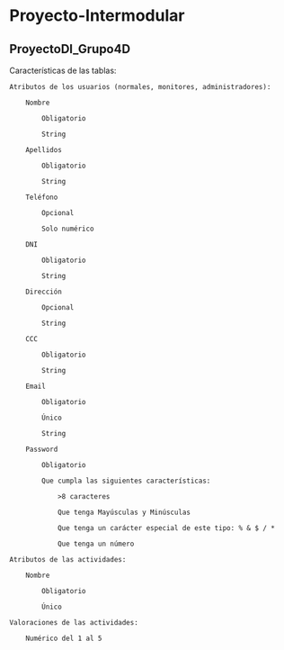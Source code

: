# Proyecto-Intermodular

## ProyectoDI_Grupo4D

Características de las tablas:

    Atributos de los usuarios (normales, monitores, administradores):

        Nombre 

            Obligatorio

            String

        Apellidos

            Obligatorio

            String

        Teléfono

            Opcional

            Solo numérico

        DNI

            Obligatorio

            String

        Dirección

            Opcional

            String

        CCC

            Obligatorio

            String

        Email

            Obligatorio

            Único

            String

        Password

            Obligatorio

            Que cumpla las siguientes características:

                >8 caracteres

                Que tenga Mayúsculas y Minúsculas

                Que tenga un carácter especial de este tipo: % & $ / *

                Que tenga un número

    Atributos de las actividades:

        Nombre

            Obligatorio

            Único

    Valoraciones de las actividades:

        Numérico del 1 al 5
